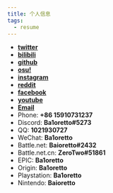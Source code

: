 ```yaml
---
title: 个人信息
tags:
  - resume
---
```


- **[twitter](https://twitter.com/ZeroTwo08100166)**
- **[bilibili](https://space.bilibili.com/361996128)**
- **[github](https://github.com/Ba1oretto)**
- **[osu!](https://osu.ppy.sh/users/18794761)**
- **[instagram](https://www.instagram.com/baioretto_w/)**
- **[reddit](https://www.reddit.com/user/Ba1oretto)**
- **[facebook](https://www.facebook.com/profile.php?id=100029532212638)**
- **[youtube](https://www.youtube.com/channel/UC_Gaj5YRUTnJ6aqrX5KEAIA)**
- **[Email](mailto:sunjiamu@outlook.com)**
- Phone: **+86 15910731237**
- Discord: **Ba1oretto#5273**
- QQ: **1021930727**
- WeChat: **Ba1oretto**
- Battle.net: **Baioretto#2432**
- Battle.net.cn: **ZeroTwo#51861**
- EPIC: **Ba1oretto**
- Origin: **Ba1oretto**
- Playstation: **Ba1oretto**
- Nintendo: **Baioretto**
